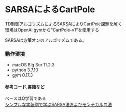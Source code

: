 # SARSAによるCartPole

TD制御アルゴリズムによるSARSAによりCartPole課題を解く  
環境はOpenAi gymから"CartPole-v1"を使用する

SARSAは方策オンのアルゴリズムである。

### 動作環境
- macOS Big Sur 11.2.3
- python 3.7.10
- gym 0.17.3

#### 参考コード,書籍など
ベースはQ学習である  
[シンプルな実装例で学ぶSARSA法およびモンテカルロ法](https://qiita.com/sugulu_Ogawa_ISID/items/7a14117bbd3d926eb1f2)
